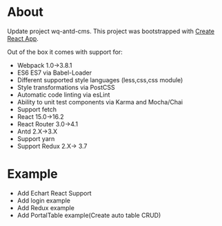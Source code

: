 # About
Update project wq-antd-cms.
This project was bootstrapped with [Create React App](https://github.com/facebookincubator/create-react-app).

Out of the box it comes with support for:
- Webpack 1.0->3.8.1
- ES6 ES7 via Babel-Loader
- Different supported style languages (less,css,css module)
- Style transformations via PostCSS
- Automatic code linting via esLint
- Ability to unit test components via Karma and Mocha/Chai
- Support fetch
- React 15.0->16.2
- React Router 3.0->4.1
- Antd 2.X->3.X
- Support yarn
- Support Redux 2.X-> 3.7


# Example
- Add Echart React Support
- Add login example
- Add Redux example
- Add PortalTable example(Create auto table CRUD)
